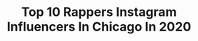 ---
title: Top 10 Rappers Instagram Influencers In Chicago In 2020
description: >-
  Find top rappers Instagram influencers in Chicago in 2020. Most popular hashtags: #chicago #rapper #rappers #musician.
platform: Instagram
profiles:
  - username: "fbprincejames"
    fullname: >-
      PrinceJames
    location: "United States"
    followers: 10118
    engagement: 268
    commentsToLikes: 0.048361
    id: ck5ciiconsp3t0i11w6q6mufc
    verified: false
    hashtags: "#notyograndmas, #chicagobound, #bigdawgpj, #princejames"
  - username: "natalia_pecak"
    fullname: >-
      Natalia Pecak🦋
    location: "United States"
    followers: 4164
    engagement: 2780
    commentsToLikes: 0.048987
    id: ck6u15nqnjqjw0j719dx4we6o
    verified: false
    hashtags: "#likes4like, #artist, #chicagomodelswanted, #camouflage"
  - username: "whoishughlee"
    fullname: >-
      Hugh Lee
    location: "United States"
    followers: 17549
    engagement: 327
    commentsToLikes: 0.104596
    id: ck5cggpc4ot020i11q27u6hvu
    verified: false
    hashtags: "#bojackhorseman, #factitious, #independentartist, #awakenmylove"
  - username: "lifeofsmorris"
    fullname: >-
      Scott Morris (The real one)
    location: "United States"
    followers: 15934
    engagement: 431
    commentsToLikes: 0.115895
    id: ck5hlr5uqkpet0i118bkur8z5
    verified: false
    hashtags: "#studio, #haircut, #promotion, #records"
  - username: "xclusive___chris"
    fullname: >-
      @chrisgonecrazy_‼️MAIN PAGE‼️
    location: "United States"
    followers: 77062
    engagement: 174
    commentsToLikes: 0.044104
    id: ckap2yjez0v1b0i786ouib81h
    verified: false
    hashtags: "#chrisgonecrazy, #chrisanddebo"
  - username: "keyairakelly"
    fullname: >-
      Keyaira Kelly
    location: "United States"
    followers: 11608
    engagement: 386
    commentsToLikes: 0.138536
    id: ck6u3iow2y0i50j711vhi7ysp
    verified: false
    hashtags: "#blackmystics, #faith, #interviews, #herbo"
  - username: "askaboutamala"
    fullname: >-
      Amala Iyanla
    location: "United States"
    followers: 37617
    engagement: 180
    commentsToLikes: 0.056949
    id: ck5zwypck70j10i149tryspe8
    verified: false
    hashtags: "#lhhny, #theescapefromrealitytour, #explorepage, #undergroundhiphop"
  - username: "aintyoudevo"
    fullname: >-
      Devo, J.D.
    location: "United States"
    followers: 7204
    engagement: 1090
    commentsToLikes: 0.198810
    id: ckap55nivab1l0i788909innc
    verified: false
    hashtags: "#chrisbrown, #blackgraduates, #renegade, #explore"
  - username: "capturedbynico"
    fullname: >-
      Nico
    location: "United States"
    followers: 5924
    engagement: 739
    commentsToLikes: 0.023519
    id: ck6tmhyy67vtw0j7191hzo42c
    verified: false
    hashtags: "#junglelords, #instaportrait, #joessportsbar, #dobrik"
  - username: "jtk2bz"
    fullname: >-
      JTK™️ 🐐🐐
    location: "United States"
    followers: 11845
    engagement: 518
    commentsToLikes: 0.146108
    id: ck6tt18w580de0j713wk7jyyu
    verified: false
    hashtags: "#singers, #unsignedartists, #killaseason, #beatgiveaway"
---